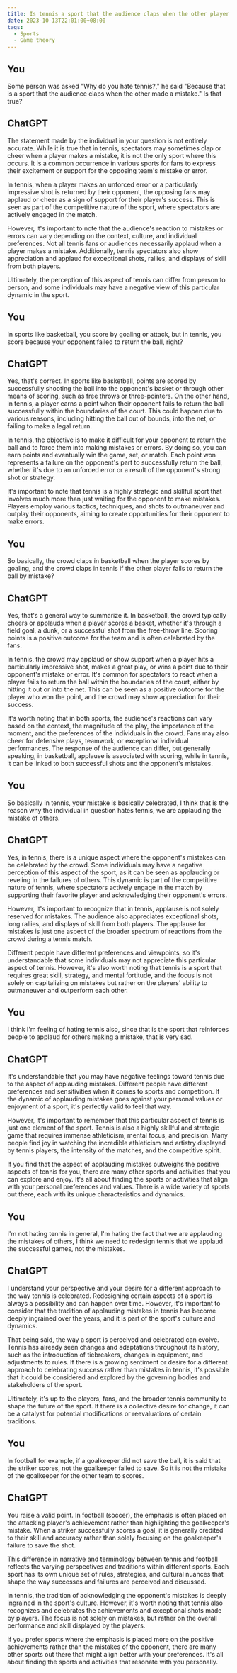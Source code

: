 ```yaml
---
title: Is tennis a sport that the audience claps when the other player made a mistake?
date: 2023-10-13T22:01:00+08:00
tags:
  - Sports
  - Game theory
---
```

## You
Some person was asked "Why do you hate tennis?," he said "Because that is a sport that the audience claps when the other made a mistake." Is that true?

## ChatGPT
The statement made by the individual in your question is not entirely accurate. While it is true that in tennis, spectators may sometimes clap or cheer when a player makes a mistake, it is not the only sport where this occurs. It is a common occurrence in various sports for fans to express their excitement or support for the opposing team's mistake or error.

In tennis, when a player makes an unforced error or a particularly impressive shot is returned by their opponent, the opposing fans may applaud or cheer as a sign of support for their player's success. This is seen as part of the competitive nature of the sport, where spectators are actively engaged in the match.

However, it's important to note that the audience's reaction to mistakes or errors can vary depending on the context, culture, and individual preferences. Not all tennis fans or audiences necessarily applaud when a player makes a mistake. Additionally, tennis spectators also show appreciation and applaud for exceptional shots, rallies, and displays of skill from both players.

Ultimately, the perception of this aspect of tennis can differ from person to person, and some individuals may have a negative view of this particular dynamic in the sport.

## You
In sports like basketball, you score by goaling or attack, but in tennis, you score because your opponent failed to return the ball, right?

## ChatGPT
Yes, that's correct. In sports like basketball, points are scored by successfully shooting the ball into the opponent's basket or through other means of scoring, such as free throws or three-pointers. On the other hand, in tennis, a player earns a point when their opponent fails to return the ball successfully within the boundaries of the court. This could happen due to various reasons, including hitting the ball out of bounds, into the net, or failing to make a legal return.

In tennis, the objective is to make it difficult for your opponent to return the ball and to force them into making mistakes or errors. By doing so, you can earn points and eventually win the game, set, or match. Each point won represents a failure on the opponent's part to successfully return the ball, whether it's due to an unforced error or a result of the opponent's strong shot or strategy.

It's important to note that tennis is a highly strategic and skillful sport that involves much more than just waiting for the opponent to make mistakes. Players employ various tactics, techniques, and shots to outmaneuver and outplay their opponents, aiming to create opportunities for their opponent to make errors.

## You
So basically, the crowd claps in basketball when the player scores by goaling, and the crowd claps in tennis if the other player fails to return the ball by mistake?

## ChatGPT
Yes, that's a general way to summarize it. In basketball, the crowd typically cheers or applauds when a player scores a basket, whether it's through a field goal, a dunk, or a successful shot from the free-throw line. Scoring points is a positive outcome for the team and is often celebrated by the fans.

In tennis, the crowd may applaud or show support when a player hits a particularly impressive shot, makes a great play, or wins a point due to their opponent's mistake or error. It's common for spectators to react when a player fails to return the ball within the boundaries of the court, either by hitting it out or into the net. This can be seen as a positive outcome for the player who won the point, and the crowd may show appreciation for their success.

It's worth noting that in both sports, the audience's reactions can vary based on the context, the magnitude of the play, the importance of the moment, and the preferences of the individuals in the crowd. Fans may also cheer for defensive plays, teamwork, or exceptional individual performances. The response of the audience can differ, but generally speaking, in basketball, applause is associated with scoring, while in tennis, it can be linked to both successful shots and the opponent's mistakes.

## You
So basically in tennis, your mistake is basically celebrated, I think that is the reason why the individual in question hates tennis, we are applauding the mistake of others.

## ChatGPT
Yes, in tennis, there is a unique aspect where the opponent's mistakes can be celebrated by the crowd. Some individuals may have a negative perception of this aspect of the sport, as it can be seen as applauding or reveling in the failures of others. This dynamic is part of the competitive nature of tennis, where spectators actively engage in the match by supporting their favorite player and acknowledging their opponent's errors.

However, it's important to recognize that in tennis, applause is not solely reserved for mistakes. The audience also appreciates exceptional shots, long rallies, and displays of skill from both players. The applause for mistakes is just one aspect of the broader spectrum of reactions from the crowd during a tennis match.

Different people have different preferences and viewpoints, so it's understandable that some individuals may not appreciate this particular aspect of tennis. However, it's also worth noting that tennis is a sport that requires great skill, strategy, and mental fortitude, and the focus is not solely on capitalizing on mistakes but rather on the players' ability to outmaneuver and outperform each other.

## You
I think I'm feeling of hating tennis also, since that is the sport that reinforces people to applaud for others making a mistake, that is very sad.

## ChatGPT
It's understandable that you may have negative feelings toward tennis due to the aspect of applauding mistakes. Different people have different preferences and sensitivities when it comes to sports and competition. If the dynamic of applauding mistakes goes against your personal values or enjoyment of a sport, it's perfectly valid to feel that way.

However, it's important to remember that this particular aspect of tennis is just one element of the sport. Tennis is also a highly skillful and strategic game that requires immense athleticism, mental focus, and precision. Many people find joy in watching the incredible athleticism and artistry displayed by tennis players, the intensity of the matches, and the competitive spirit.

If you find that the aspect of applauding mistakes outweighs the positive aspects of tennis for you, there are many other sports and activities that you can explore and enjoy. It's all about finding the sports or activities that align with your personal preferences and values. There is a wide variety of sports out there, each with its unique characteristics and dynamics.

## You
I'm not hating tennis in general, I'm hating the fact that we are applauding the mistakes of others, I think we need to redesign tennis that we applaud the successful games, not the mistakes.

## ChatGPT
I understand your perspective and your desire for a different approach to the way tennis is celebrated. Redesigning certain aspects of a sport is always a possibility and can happen over time. However, it's important to consider that the tradition of applauding mistakes in tennis has become deeply ingrained over the years, and it is part of the sport's culture and dynamics.

That being said, the way a sport is perceived and celebrated can evolve. Tennis has already seen changes and adaptations throughout its history, such as the introduction of tiebreakers, changes in equipment, and adjustments to rules. If there is a growing sentiment or desire for a different approach to celebrating success rather than mistakes in tennis, it's possible that it could be considered and explored by the governing bodies and stakeholders of the sport.

Ultimately, it's up to the players, fans, and the broader tennis community to shape the future of the sport. If there is a collective desire for change, it can be a catalyst for potential modifications or reevaluations of certain traditions.

## You
In football for example, if a goalkeeper did not save the ball, it is said that the striker scores, not the goalkeeper failed to save. So it is not the mistake of the goalkeeper for the other team to scores.

## ChatGPT
You raise a valid point. In football (soccer), the emphasis is often placed on the attacking player's achievement rather than highlighting the goalkeeper's mistake. When a striker successfully scores a goal, it is generally credited to their skill and accuracy rather than solely focusing on the goalkeeper's failure to save the shot.

This difference in narrative and terminology between tennis and football reflects the varying perspectives and traditions within different sports. Each sport has its own unique set of rules, strategies, and cultural nuances that shape the way successes and failures are perceived and discussed.

In tennis, the tradition of acknowledging the opponent's mistakes is deeply ingrained in the sport's culture. However, it's worth noting that tennis also recognizes and celebrates the achievements and exceptional shots made by players. The focus is not solely on mistakes, but rather on the overall performance and skill displayed by the players.

If you prefer sports where the emphasis is placed more on the positive achievements rather than the mistakes of the opponent, there are many other sports out there that might align better with your preferences. It's all about finding the sports and activities that resonate with you personally.